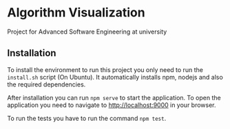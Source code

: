 # Algorithm Visualization
Project for Advanced Software Engineering at university

## Installation

To install the environment to run this project you only need to run the `install.sh` script (On Ubuntu).
It automatically installs npm, nodejs and also the required dependencies.

After installation you can run `npm serve` to start the application. To open the application you need to navigate to [http://localhost:9000](http://localhost:9000) in your browser.

To run the tests you have to run the command `npm test`.
